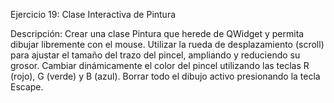 Ejercicio 19: Clase Interactiva de Pintura

Descripción:
Crear una clase Pintura que herede de QWidget y permita dibujar libremente con el mouse.
Utilizar la rueda de desplazamiento (scroll) para ajustar el tamaño del trazo del pincel, ampliando y reduciendo su grosor.
Cambiar dinámicamente el color del pincel utilizando las teclas R (rojo), G (verde) y B (azul).
Borrar todo el dibujo activo presionando la tecla Escape.
